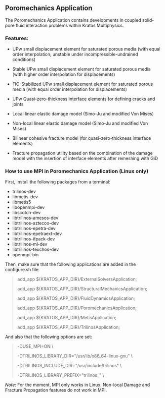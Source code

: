## Poromechanics Application

The Poromechanics Application contains developments in coupled solid-pore fluid interaction problems within Kratos Multiphysics.

### Features:

- UPw small displacement element for saturated porous media (with
equal order interpolation, unstable under incompressible-undrained
conditions)

- Stable UPw small displacement element for saturated porous media
(with higher order interpolation for displacements)

- FIC-Stabilized UPw small displacement element for saturated porous media
(with equal order interpolation for displacements)

- UPw Quasi-zero-thickness interface elements for defining cracks and
joints

- Local linear elastic damage model (Simo-Ju and modified Von Mises)

- Non-local linear elastic damage model (Simo-Ju and modified Von
Mises)

- Bilinear cohesive fracture model (for quasi-zero-thickness interface elements)

- Fracture propagation utility based on the combination of the
damage model with the insertion of interface elements after remeshing
with GiD

### How to use MPI in Poromechanics Application (Linux only)

First, install the following packages from a terminal:

- trilinos-dev
- libmetis-dev
- libmetis5
- libopenmpi-dev
- libscotch-dev
- libtrilinos-amesos-dev
- libtrilinos-aztecoo-dev
- libtrilinos-epetra-dev
- libtrilinos-epetraext-dev
- libtrilinos-ifpack-dev
- libtrilinos-ml-dev
- libtrilinos-teuchos-dev
- openmpi-bin

Then, make sure that the following applications are added in the configure.sh file:

> add_app ${KRATOS_APP_DIR}/ExternalSolversApplication;
>
> add_app ${KRATOS_APP_DIR}/StructuralMechanicsApplication;
>
> add_app ${KRATOS_APP_DIR}/FluidDynamicsApplication;
>
> add_app ${KRATOS_APP_DIR}/PoromechanicsApplication;
>
> add_app ${KRATOS_APP_DIR}/MetisApplication;
>
> add_app ${KRATOS_APP_DIR}/TrilinosApplication;

And also that the following options are set:

> -DUSE_MPI=ON \\
>
> -DTRILINOS_LIBRARY_DIR="/usr/lib/x86_64-linux-gnu" \\
>
> -DTRILINOS_INCLUDE_DIR="/usr/include/trilinos" \\
>
> -DTRILINOS_LIBRARY_PREFIX="trilinos_" \\

*Note*: For the moment, MPI only works in Linux. Non-local Damage and Fracture Propagation features do not work in MPI.
